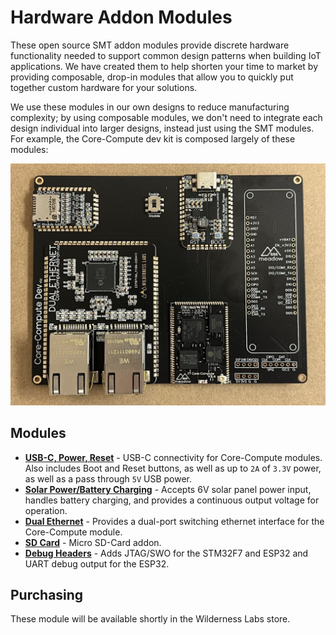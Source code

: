 # Hardware Addon Modules

These open source SMT addon modules provide discrete hardware functionality needed to support common design patterns when building IoT applications. We have created them to help shorten your time to market by providing composable, drop-in modules that allow you to quickly put together custom hardware for your solutions.

We use these modules in our own designs to reduce manufacturing complexity; by using composable modules, we don't need to integrate each design individual into larger designs, instead just using the SMT modules. For example, the Core-Compute dev kit is composed largely of these modules:

![Image of the Core-Compute developer board which includes a the USB-C, Dual-Ethernet, and SD-Card addon modules](/Docs/Core-Compute_Dev_Module.jpg)

## Modules

* **[USB-C, Power, Reset](/Docs/USB-C_Power_Boot_Reset/)** - USB-C connectivity for Core-Compute modules. Also includes Boot and Reset buttons, as well as up to `2A` of `3.3V` power, as well as a pass through `5V` USB power.
* **[Solar Power/Battery Charging](/Docs/Solar_Battery_Power/)** - Accepts 6V solar panel power input, handles battery charging, and provides a continuous output voltage for operation.
* **[Dual Ethernet](/Docs/Dual_Ethernet/)** - Provides a dual-port switching ethernet interface for the Core-Compute module.
* **[SD Card](/Docs/SD_Card/)** - Micro SD-Card addon.
* **[Debug Headers](/Docs/Debug_Header/)** - Adds JTAG/SWO for the STM32F7 and ESP32 and UART debug output for the ESP32.

## Purchasing

These module will be available shortly in the Wilderness Labs store.
